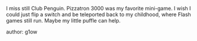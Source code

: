 I miss still Club Penguin. Pizzatron 3000 was my favorite mini-game. I wish I could just flip a switch and be teleported back to my childhood, where Flash games still run. Maybe my little puffle can help.

author: g1ow
